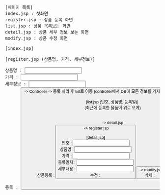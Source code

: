 <pre>
[페이지 목록]
index.jsp : 첫화면
register.jsp : 상품 등록 화면
list.jsp : 상품 목록보는 화면
detail.jsp : 상품 세부 정보 보는 화면
modify.jsp : 상품 수정 화면

[index.jsp]

[register.jsp (상품명, 가격, 세부정보)]

상품명 : <input>
가격 : <input>
세부정보 : <input>
등록 : <button> -> Controller -> 등록 처리 후 list로 이동 (controller에서 DB에 모든 정보를 가지고 와서 list.jsp에 뿌려줌

[list.jsp (번호, 상품명, 등록일)]
<table> (최근에 등록한 물품이 위로 오게)
<table><a><tr> -> detail.jsp
상품등록 : <button> -> register.jsp

[detail.jsp]
번호 : <input>
상품명 : <input>
가격 : <input>
등록일자 : <input>
세부내용 : <input>
수정 : <button> -> modify.jsp
삭제 : <button> -> list.jsp
</pre>
